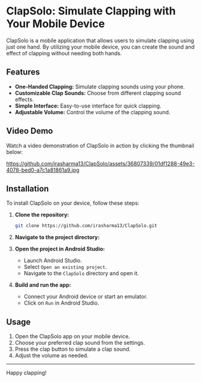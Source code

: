 # ClapSolo: Simulate Clapping with Your Mobile Device

ClapSolo is a mobile application that allows users to simulate clapping using just one hand. By utilizing your mobile device, you can create the sound and effect of clapping without needing both hands.

## Features

- **One-Handed Clapping:** Simulate clapping sounds using your phone.
- **Customizable Clap Sounds:** Choose from different clapping sound effects.
- **Simple Interface:** Easy-to-use interface for quick clapping.
- **Adjustable Volume:** Control the volume of the clapping sound.

## Video Demo

Watch a video demonstration of ClapSolo in action by clicking the thumbnail below:

https://github.com/irasharma13/ClapSolo/assets/36807339/01df1288-49e3-4078-bed0-a7c1a81861a9.jpg


## Installation

To install ClapSolo on your device, follow these steps:

1. **Clone the repository:**
    ```bash
    git clone https://github.com/irasharma13/ClapSolo.git
    ```
2. **Navigate to the project directory:**
   
3. **Open the project in Android Studio:**
    - Launch Android Studio.
    - Select `Open an existing project`.
    - Navigate to the `ClapSolo` directory and open it.
4. **Build and run the app:**
    - Connect your Android device or start an emulator.
    - Click on `Run` in Android Studio.

## Usage

1. Open the ClapSolo app on your mobile device.
2. Choose your preferred clap sound from the settings.
3. Press the clap button to simulate a clap sound.
4. Adjust the volume as needed.


---

Happy clapping!
